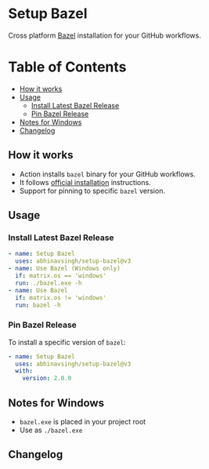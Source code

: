 # Setup Bazel

Cross platform [Bazel](https://bazel.build/) installation for your GitHub workflows.

# Table of Contents

- [How it works](#how-it-works)
- [Usage](#usage)
    - [Install Latest Bazel Release](#install-latest-bazel-release)
    - [Pin Bazel Release](#pin-bazel-release)
- [Notes for Windows](#notes-for-windows)
- [Changelog](#changelog)

## How it works

- Action installs `bazel` binary for your GitHub workflows.
- It follows [official installation](https://docs.bazel.build/versions/master/install.html) instructions.
- Support for pinning to specific `bazel` version.

## Usage

### Install Latest Bazel Release

```yaml
- name: Setup Bazel
  uses: abhinavsingh/setup-bazel@v3
- name: Use Bazel (Windows only)
  if: matrix.os == 'windows'
  run: ./bazel.exe -h
- name: Use Bazel
  if: matrix.os != 'windows'
  run: bazel -h
```

### Pin Bazel Release

To install a specific version of `bazel`:

```yaml
- name: Setup Bazel
  uses: abhinavsingh/setup-bazel@v3
  with:
    version: 2.0.0
```

## Notes for Windows

- `bazel.exe` is placed in your project root
- Use as `./bazel.exe`

## Changelog